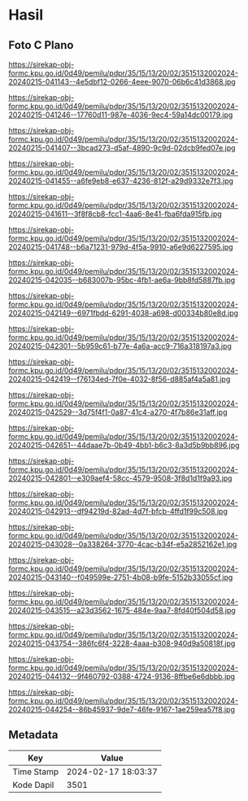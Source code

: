 # Hasil

## Foto C Plano

https://sirekap-obj-formc.kpu.go.id/0d49/pemilu/pdpr/35/15/13/20/02/3515132002024-20240215-041143--4e5dbf12-0266-4eee-9070-06b6c41d3868.jpg

https://sirekap-obj-formc.kpu.go.id/0d49/pemilu/pdpr/35/15/13/20/02/3515132002024-20240215-041246--17760d11-987e-4036-9ec4-59a14dc00179.jpg

https://sirekap-obj-formc.kpu.go.id/0d49/pemilu/pdpr/35/15/13/20/02/3515132002024-20240215-041407--3bcad273-d5af-4890-9c9d-02dcb9fed07e.jpg

https://sirekap-obj-formc.kpu.go.id/0d49/pemilu/pdpr/35/15/13/20/02/3515132002024-20240215-041455--a6fe9eb8-e637-4236-812f-a29d9332e7f3.jpg

https://sirekap-obj-formc.kpu.go.id/0d49/pemilu/pdpr/35/15/13/20/02/3515132002024-20240215-041611--3f8f8cb8-fcc1-4aa6-8e41-fba6fda915fb.jpg

https://sirekap-obj-formc.kpu.go.id/0d49/pemilu/pdpr/35/15/13/20/02/3515132002024-20240215-041748--b6a71231-979d-4f5a-9910-a6e9d6227595.jpg

https://sirekap-obj-formc.kpu.go.id/0d49/pemilu/pdpr/35/15/13/20/02/3515132002024-20240215-042035--b683007b-95bc-4fb1-ae6a-9bb8fd5887fb.jpg

https://sirekap-obj-formc.kpu.go.id/0d49/pemilu/pdpr/35/15/13/20/02/3515132002024-20240215-042149--6971fbdd-6291-4038-a698-d00334b80e8d.jpg

https://sirekap-obj-formc.kpu.go.id/0d49/pemilu/pdpr/35/15/13/20/02/3515132002024-20240215-042301--5b959c61-b77e-4a6a-acc9-716a318197a3.jpg

https://sirekap-obj-formc.kpu.go.id/0d49/pemilu/pdpr/35/15/13/20/02/3515132002024-20240215-042419--f76134ed-7f0e-4032-8f56-d885af4a5a81.jpg

https://sirekap-obj-formc.kpu.go.id/0d49/pemilu/pdpr/35/15/13/20/02/3515132002024-20240215-042529--3d75f4f1-0a87-41c4-a270-4f7b86e31aff.jpg

https://sirekap-obj-formc.kpu.go.id/0d49/pemilu/pdpr/35/15/13/20/02/3515132002024-20240215-042651--44daae7b-0b49-4bb1-b6c3-8a3d5b9bb896.jpg

https://sirekap-obj-formc.kpu.go.id/0d49/pemilu/pdpr/35/15/13/20/02/3515132002024-20240215-042801--e309aef4-58cc-4579-9508-3f8d1d1f9a93.jpg

https://sirekap-obj-formc.kpu.go.id/0d49/pemilu/pdpr/35/15/13/20/02/3515132002024-20240215-042913--df94219d-82ad-4d7f-bfcb-4ffd1f99c508.jpg

https://sirekap-obj-formc.kpu.go.id/0d49/pemilu/pdpr/35/15/13/20/02/3515132002024-20240215-043028--0a338264-3770-4cac-b34f-e5a2852162e1.jpg

https://sirekap-obj-formc.kpu.go.id/0d49/pemilu/pdpr/35/15/13/20/02/3515132002024-20240215-043140--f049599e-2751-4b08-b9fe-5152b33055cf.jpg

https://sirekap-obj-formc.kpu.go.id/0d49/pemilu/pdpr/35/15/13/20/02/3515132002024-20240215-043515--a23d3562-1675-484e-9aa7-8fd40f504d58.jpg

https://sirekap-obj-formc.kpu.go.id/0d49/pemilu/pdpr/35/15/13/20/02/3515132002024-20240215-043754--386fc6f4-3228-4aaa-b308-940d9a50818f.jpg

https://sirekap-obj-formc.kpu.go.id/0d49/pemilu/pdpr/35/15/13/20/02/3515132002024-20240215-044132--9f460792-0388-4724-9136-8ffbe6e6dbbb.jpg

https://sirekap-obj-formc.kpu.go.id/0d49/pemilu/pdpr/35/15/13/20/02/3515132002024-20240215-044254--86b45937-9de7-46fe-9167-1ae259ea57f8.jpg


## Metadata

| Key        | Value               |
| ---------- | ------------------- |
| Time Stamp | 2024-02-17 18:03:37 |
| Kode Dapil | 3501                |



